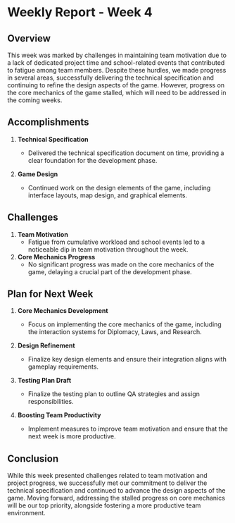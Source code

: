 
# Weekly Report - Week 4

## Overview

This week was marked by challenges in maintaining team motivation due to a lack of dedicated project time and school-related events that contributed to fatigue among team members. Despite these hurdles, we made progress in several areas, successfully delivering the technical specification and continuing to refine the design aspects of the game. However, progress on the core mechanics of the game stalled, which will need to be addressed in the coming weeks.

## Accomplishments

1.	**Technical Specification**

	-	Delivered the technical specification document on time, providing a clear foundation for the development phase.
2.	**Game Design**
	-	Continued work on the design elements of the game, including interface layouts, map design, and graphical elements.

## Challenges

1.	**Team Motivation**
	-	Fatigue from cumulative workload and school events led to a noticeable dip in team motivation throughout the week.
2.	**Core Mechanics Progress**
	-	No significant progress was made on the core mechanics of the game, delaying a crucial part of the development phase.

## Plan for Next Week

1. **Core Mechanics Development**
   - Focus on implementing the core mechanics of the game, including the interaction systems for Diplomacy, Laws, and Research.
2.	**Design Refinement**
	- 	Finalize key design elements and ensure their integration aligns with gameplay requirements.
3.	**Testing Plan Draft**
	- 	Finalize the testing plan to outline QA strategies and assign responsibilities.
  
4.	**Boosting Team Productivity**
	- 	Implement measures to improve team motivation and ensure that the next week is more productive.

## Conclusion

While this week presented challenges related to team motivation and project progress, we successfully met our commitment to deliver the technical specification and continued to advance the design aspects of the game. Moving forward, addressing the stalled progress on core mechanics will be our top priority, alongside fostering a more productive team environment.

